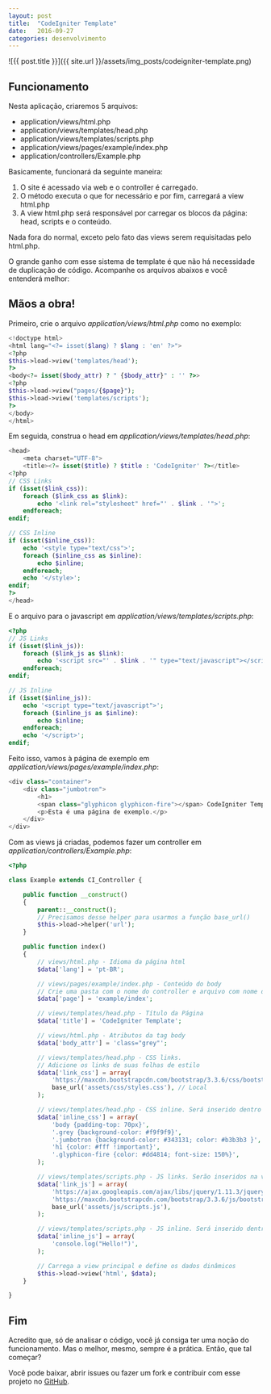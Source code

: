 ```yaml
---
layout: post
title:  "CodeIgniter Template"
date:   2016-09-27
categories: desenvolvimento
---
```


![{{ post.title }}]({{ site.url }}/assets/img_posts/codeigniter-template.png)

<div style="display: none;">

Lá em 2012, no lendário Notepad++ comecei minhas primeiras linhas de código HTML e, com o passar do tempo, a ânsia por algo mais prático na construção de páginas me fez iniciar no PHP e aprendi a utilizar a família do _include_.

Revirei vários sistemas CMS (por não exigirem grandes conhecimentos técnicos, inicialmente) e quando aprendi a programar, de verdade, e a gerenciar um servidor Linux, os CMSs acabavam por me limitar (e preocupar) em alguns aspectos.

Chegou o momento em que decidi abandonar Wordpress e Magento e passar para algo um pouco mais forte. Pesquisei pelos frameworks mais famosos e acabei baixando o Zend, o (tão aclamado) Laravel e meu queridíssimo CodeIgniter.

Iniciei com o Zend e fiz meus neurônios trabalharem para fazer coisas que descobri serem tão simples em outros frameworks. Analisei, testei e gostei do Laravel. Mas por consumir menos RAM, ser mais rápido e totalmente fora-da-caixa, com suporte ao HMVC, escolhi o CodeIgniter para focar em meus projetos e neste artigo mostrarei como criar um sistema de template simples, mas muito útil em suas aplicações.

</div>

## Funcionamento

Nesta aplicação, criaremos 5 arquivos:

- application/views/html.php
- application/views/templates/head.php
- application/views/templates/scripts.php
- application/views/pages/example/index.php
- application/controllers/Example.php

Basicamente, funcionará da seguinte maneira:

1. O site é acessado via web e o controller é carregado.
2. O método executa o que for necessário e por fim, carregará a view html.php
3. A view html.php será responsável por carregar os blocos da página: head, scripts e o conteúdo.

Nada fora do normal, exceto pelo fato das views serem requisitadas pelo html.php.

O grande ganho com esse sistema de template é que não há necessidade de duplicação de código. Acompanhe os arquivos abaixos e você entenderá melhor:

## Mãos a obra!

Primeiro, crie o arquivo _application/views/html.php_ como no exemplo:

```php
<!doctype html>
<html lang="<?= isset($lang) ? $lang : 'en' ?>">
<?php
$this->load->view('templates/head');
?>
<body<?= isset($body_attr) ? " {$body_attr}" : '' ?>>
<?php
$this->load->view("pages/{$page}");
$this->load->view('templates/scripts');
?>
</body>
</html>
```

Em seguida, construa o head em _application/views/templates/head.php_:

```php
<head>
	<meta charset="UTF-8">
	<title><?= isset($title) ? $title : 'CodeIgniter' ?></title>
<?php
// CSS Links
if (isset($link_css)):
	foreach ($link_css as $link):
		echo '<link rel="stylesheet" href="' . $link . '">';
	endforeach;
endif;

// CSS Inline
if (isset($inline_css)):
	echo '<style type="text/css">';
	foreach ($inline_css as $inline):
		echo $inline;
	endforeach;
	echo '</style>';
endif;
?>
</head>
```

E o arquivo para o javascript em _application/views/templates/scripts.php_:

```php
<?php
// JS Links
if (isset($link_js)):
	foreach ($link_js as $link):
		echo '<script src="' . $link . '" type="text/javascript"></script>';
	endforeach;
endif;

// JS Inline
if (isset($inline_js)):
	echo '<script type="text/javascript">';
	foreach ($inline_js as $inline):
		echo $inline;
	endforeach;
	echo '</script>';
endif;
```

Feito isso, vamos à página de exemplo em _application/views/pages/example/index.php_:

```php
<div class="container">
	<div class="jumbotron">
		<h1>
		<span class="glyphicon glyphicon-fire"></span> CodeIgniter Template</h1>
		<p>Esta é uma página de exemplo.</p>
	</div>
</div>
```

Com as views já criadas, podemos fazer um controller em _application/controllers/Example.php_:

```php
<?php

class Example extends CI_Controller {

	public function __construct()
	{
		parent::__construct();
		// Precisamos desse helper para usarmos a função base_url()
		$this->load->helper('url');
	}

	public function index()
	{
		// views/html.php - Idioma da página html
		$data['lang'] = 'pt-BR';

		// views/pages/example/index.php - Conteúdo do body
		// Crie uma pasta com o nome do controller e arquivo com nome do método para melhor organizar
		$data['page'] = 'example/index';

		// views/templates/head.php - Título da Página
		$data['title'] = 'CodeIgniter Template';

		// views/html.php - Atributos da tag body
		$data['body_attr'] = 'class="grey"';

		// views/templates/head.php - CSS links.
		// Adicione os links de suas folhas de estilo
		$data['link_css'] = array(
			'https://maxcdn.bootstrapcdn.com/bootstrap/3.3.6/css/bootstrap.min.css', // Externo
			base_url('assets/css/styles.css'), // Local
		);

		// views/templates/head.php - CSS inline. Será inserido dentro da tag style, no head
		$data['inline_css'] = array(
			'body {padding-top: 70px}',
			'.grey {background-color: #f9f9f9}',
			'.jumbotron {background-color: #343131; color: #b3b3b3 }',
			'h1 {color: #fff !important}',
			'.glyphicon-fire {color: #dd4814; font-size: 150%}',
		);

		// views/templates/scripts.php - JS links. Serão inseridos na view scripts.php
		$data['link_js'] = array(
			'https://ajax.googleapis.com/ajax/libs/jquery/1.11.3/jquery.min.js',
			'https://maxcdn.bootstrapcdn.com/bootstrap/3.3.6/js/bootstrap.min.js',
			base_url('assets/js/scripts.js'),
		);

		// views/templates/scripts.php - JS inline. Será inserido dentro da tag script
		$data['inline_js'] = array(
			'console.log("Hello!")',
		);

		// Carrega a view principal e define os dados dinâmicos
		$this->load->view('html', $data);
	}

}
```

## Fim

Acredito que, só de analisar o código, você já consiga ter uma noção do funcionamento. Mas o melhor, mesmo, sempre é a prática. Então, que tal começar?

Você pode baixar, abrir issues ou fazer um fork e contribuir com esse projeto no [GitHub](http://github.com/natanfelles/codeigniter-template).
